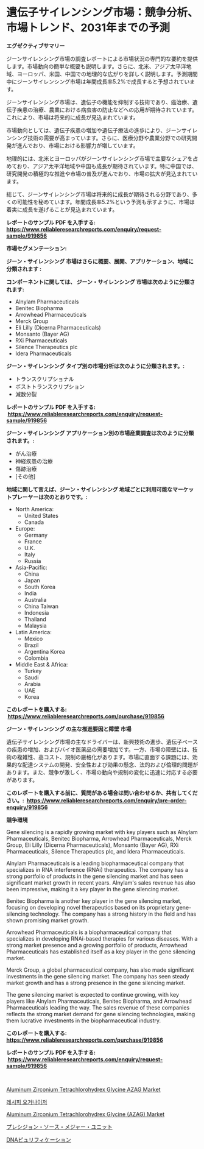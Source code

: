 <p><h1>遺伝子サイレンシング市場：競争分析、市場トレンド、2031年までの予測</h1></p><p><strong>エグゼクティブサマリー</strong></p>
<p><p>ジーンサイレンシング市場の調査レポートによる市場状況の専門的な要約を提供します。市場動向の簡単な概要も説明します。さらに、北米、アジア太平洋地域、ヨーロッパ、米国、中国での地理的な広がりを詳しく説明します。予測期間中にジーンサイレンシング市場は年間成長率5.2%で成長すると予想されています。</p><p>ジーンサイレンシング市場は、遺伝子の機能を抑制する技術であり、癌治療、遺伝子疾患の治療、農業における病虫害の防止などへの応用が期待されています。これにより、市場は将来的に成長が見込まれています。</p><p>市場動向としては、遺伝子疾患の増加や遺伝子療法の進歩により、ジーンサイレンシング技術の需要が高まっています。さらに、医療分野や農業分野での研究開発が進んでおり、市場における影響力が増しています。</p><p>地理的には、北米とヨーロッパがジーンサイレンシング市場で主要なシェアを占めており、アジア太平洋地域や中国も成長が期待されています。特に中国では、研究開発の積極的な推進や市場の普及が進んでおり、市場の拡大が見込まれています。</p><p>総じて、ジーンサイレンシング市場は将来的に成長が期待される分野であり、多くの可能性を秘めています。年間成長率5.2%という予測も示すように、市場は着実に成長を遂げることが見込まれています。</p></p>
<p><strong>レポートのサンプル PDF を入手する: <a href="https://www.reliableresearchreports.com/enquiry/request-sample/919856">https://www.reliableresearchreports.com/enquiry/request-sample/919856</a></strong></p>
<p><strong>市場セグメンテーション:</strong></p>
<p><strong> ジーン・サイレンシング 市場はさらに概要、展開、アプリケーション、地域に分類されます :</strong></p>
<p><strong>コンポーネントに関しては、 ジーン・サイレンシング 市場は次のように分類されます: &nbsp;</strong></p>
<p><ul><li>Alnylam Pharmaceuticals</li><li>Benitec Biopharma</li><li>Arrowhead Pharmaceuticals</li><li>Merck Group</li><li>Eli Lilly (Dicerna Pharmaceuticals)</li><li>Monsanto (Bayer AG)</li><li>RXi Pharmaceuticals</li><li>Silence Therapeutics plc</li><li>Idera Pharmaceuticals</li></ul></p>
<p><strong> ジーン・サイレンシング タイプ別の市場分析は次のように分類されます。:</strong></p>
<p><ul><li>トランスクリプショナル</li><li>ポストトランスクリプション</li><li>減数分裂</li></ul></p>
<p><strong>レポートのサンプル PDF を入手する: &nbsp;<a href="https://www.reliableresearchreports.com/enquiry/request-sample/919856">https://www.reliableresearchreports.com/enquiry/request-sample/919856</a></strong></p>
<p><strong> ジーン・サイレンシング アプリケーション別の市場産業調査は次のように分類されます。:</strong></p>
<p><ul><li>がん治療</li><li>神経疾患の治療</li><li>傷跡治療</li><li>[その他]</li></ul></p>
<p><strong>地域に関して言えば、ジーン・サイレンシング 地域ごとに利用可能なマーケットプレーヤーは次のとおりです。:</strong></p>
<p><ul>
    <li>
        North America:
        <ul>
            <li>United States</li>
            <li>Canada</li>
        </ul>
    </li>
    <li>
        Europe:
        <ul>
            <li>Germany</li>
            <li>France</li>
            <li>U.K.</li>
            <li>Italy</li>
            <li>Russia</li>
        </ul>
    </li>
    <li>
        Asia-Pacific:
        <ul>
            <li>China</li>
            <li>Japan</li>
            <li>South Korea</li>
            <li>India</li>
            <li>Australia</li>
            <li>China Taiwan</li>
            <li>Indonesia</li>
            <li>Thailand</li>
            <li>Malaysia</li>
        </ul>
    </li>
    <li>
        Latin America:
        <ul>
            <li>Mexico</li>
            <li>Brazil</li>
            <li>Argentina Korea</li>
            <li>Colombia</li>
        </ul>
    </li>
    <li>
        Middle East & Africa:
        <ul>
            <li>Turkey</li>
            <li>Saudi</li>
            <li>Arabia</li>
            <li>UAE</li>
            <li>Korea</li>
        </ul>
    </li>
    </ul></p>
<p><strong>このレポートを購入する: &nbsp;<a href="https://www.reliableresearchreports.com/purchase/919856">https://www.reliableresearchreports.com/purchase/919856</a></strong></p>
<p><strong>ジーン・サイレンシング の主な推進要因と障壁 市場</strong></p>
<p><p>遺伝子サイレンシング市場の主なドライバーは、新興技術の進歩、遺伝子ベースの疾患の増加、およびバイオ医薬品の需要増加です。一方、市場の障壁には、技術の複雑性、高コスト、規制の厳格化があります。市場に直面する課題には、効果的な配達システムの開発、安全性および効果の懸念、法的および倫理的問題があります。また、競争が激しく、市場の動向や規制の変化に迅速に対応する必要があります。</p></p>
<p><strong>このレポートを購入する前に、質問がある場合は問い合わせるか、共有してください。:&nbsp; <a href="https://www.reliableresearchreports.com/enquiry/pre-order-enquiry/919856">https://www.reliableresearchreports.com/enquiry/pre-order-enquiry/919856</a></strong></p>
<p><strong>競争環境</strong></p>
<p><p>Gene silencing is a rapidly growing market with key players such as Alnylam Pharmaceuticals, Benitec Biopharma, Arrowhead Pharmaceuticals, Merck Group, Eli Lilly (Dicerna Pharmaceuticals), Monsanto (Bayer AG), RXi Pharmaceuticals, Silence Therapeutics plc, and Idera Pharmaceuticals.</p><p>Alnylam Pharmaceuticals is a leading biopharmaceutical company that specializes in RNA interference (RNAi) therapeutics. The company has a strong portfolio of products in the gene silencing market and has seen significant market growth in recent years. Alnylam's sales revenue has also been impressive, making it a key player in the gene silencing market.</p><p>Benitec Biopharma is another key player in the gene silencing market, focusing on developing novel therapeutics based on its proprietary gene-silencing technology. The company has a strong history in the field and has shown promising market growth.</p><p>Arrowhead Pharmaceuticals is a biopharmaceutical company that specializes in developing RNAi-based therapies for various diseases. With a strong market presence and a growing portfolio of products, Arrowhead Pharmaceuticals has established itself as a key player in the gene silencing market.</p><p>Merck Group, a global pharmaceutical company, has also made significant investments in the gene silencing market. The company has seen steady market growth and has a strong presence in the gene silencing market.</p><p>The gene silencing market is expected to continue growing, with key players like Alnylam Pharmaceuticals, Benitec Biopharma, and Arrowhead Pharmaceuticals leading the way. The sales revenue of these companies reflects the strong market demand for gene silencing technologies, making them lucrative investments in the biopharmaceutical industry.</p></p>
<p><strong>このレポートを購入する: &nbsp; <a href="https://www.reliableresearchreports.com/purchase/919856">https://www.reliableresearchreports.com/purchase/919856</a></strong></p>
<p><strong>レポートのサンプル PDF を入手する: &nbsp;<a href="https://www.reliableresearchreports.com/enquiry/request-sample/919856">https://www.reliableresearchreports.com/enquiry/request-sample/919856</a></strong><strong></strong></p>
<p>&nbsp;</p>
<p><p><a href="https://issuu.com/reportprime-2/docs/aluminum-zirconium-tetrachlorohydre_e926997f3b2533">Aluminum Zirconium Tetrachlorohydrex Glycine AZAG Market</a></p><p><a href="https://github.com/laholand/Market-Research-Report-List-2/blob/main/1274381183025.md">레시피 오거나이저</a></p><p><a href="https://issuu.com/reportprime-2/docs/aluminum-zirconium-tetrachlorohydrex-glycine-azag-">Aluminum Zirconium Tetrachlorohydrex Glycine (AZAG) Market</a></p><p><a href="https://github.com/zjkmgcs938405/Market-Research-Report-List-1/blob/main/2649818183038.md">プレシジョン・ソース・メジャー・ユニット</a></p><p><a href="https://github.com/mohamedbakry57/Market-Research-Report-List-2/blob/main/6326541183039.md">DNAピュリフィケーション</a></p></p>
